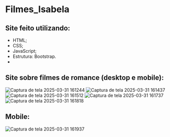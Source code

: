  # Filmes_Isabela
 ## Site feito utilizando:
 - HTML;
 - CSS;
 - JavaScript;
 - Estrutura: Bootstrap.
 - 
 ## Site sobre filmes de romance (desktop e mobile):
 ![Captura de tela 2025-03-31 161244](https://github.com/user-attachments/assets/0bf5b31b-7866-47ab-9a22-351d4ed0fc77)
 ![Captura de tela 2025-03-31 161437](https://github.com/user-attachments/assets/39a3d3bd-db20-4bde-a36b-76b1377e4323)
 ![Captura de tela 2025-03-31 161512](https://github.com/user-attachments/assets/4d77698b-582f-466d-8b8b-bbd053241660)
 ![Captura de tela 2025-03-31 161737](https://github.com/user-attachments/assets/6ad7f6f9-6012-4e60-8155-b6ba39253f43)
 ![Captura de tela 2025-03-31 161818](https://github.com/user-attachments/assets/6caad20e-f41d-49d2-9900-704ca9b3e935)

## Mobile:
 ![Captura de tela 2025-03-31 161937](https://github.com/user-attachments/assets/210b8785-0cf2-4b68-ab3a-82a4099487ff)




 


